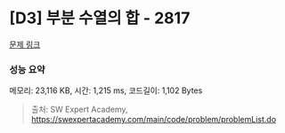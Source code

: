 # [D3] 부분 수열의 합 - 2817 

[문제 링크](https://swexpertacademy.com/main/code/problem/problemDetail.do?contestProbId=AV7IzvG6EksDFAXB) 

### 성능 요약

메모리: 23,116 KB, 시간: 1,215 ms, 코드길이: 1,102 Bytes



> 출처: SW Expert Academy, https://swexpertacademy.com/main/code/problem/problemList.do